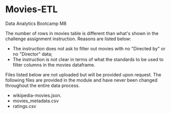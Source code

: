 # Movies-ETL
Data Analytics Bootcamp M8

The number of rows in movies table is different than what's shown in the challenge assignment instruction. Reasons are listed below:

-  The instruction does not ask to filter out movies with no "Directed by" or no "Director" data;
-  The instruction is not clear in terms of what the standards to be used to filter columns in the movies dataframe.

Files listed below are not uploaded but will be provided upon request. The following files are provided in the module and have never been changed throughout the entire data process.

-  wikipedia-movies.json.
-  movies_metadata.csv
-  ratings.csv
